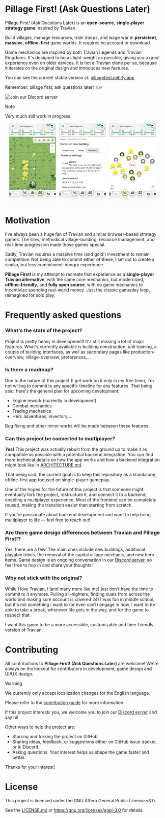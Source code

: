 # Pillage First! (Ask Questions Later)

Pillage First! (Ask Questions Later) is an **open-source**, **single-player** **strategy game** inspired by Travian.

Build villages, manage resources, train troops, and wage war in **persistent**, **massive**, **offline-first** game
worlds. It requires no account or
download.

Game mechanics are inspired by both Travian Legends and Travian Kingdoms. It's designed to be as light-weight as
possible, giving you a
great experience even on older devices. It is not a Travian clone per se, because it iterates on the original design and
introduces new
features.

You can see the current stable version at: [pillagefirst.netlify.app](https://pillagefirst.netlify.app)

Remember: pillage first, ask questions later! ⚔️🔥

![Join our Discord server](https://img.shields.io/discord/1282804642807283842?style=flat&logo=discord&logoColor=white&label=Join%20our%20Discord%20server&labelColor=%235865F2)

> [!NOTE]
> Very much still work in progress.

<p align="center">
  <img src="/.github/assets/mobile-map-view.png" width="30%">
  &nbsp;
  <img src="/.github/assets/mobile-building-construction-list.png" width="30%">
  &nbsp;
  <img src="/.github/assets/mobile-resources-view.png" width="30%">
</p>

# Motivation

I've always been a huge fan of Travian and similar browser-based strategy games. The slow, methodical village-building,
resource management,
and real-time progression made those games special.

Sadly, Travian requires a massive time (and gold!) investment to remain competitive. Not being able to commit either of
these, I set out to
create a similar, but less commitment-hungry experience.

**Pillage First!** is my attempt to recreate that experience as a **single-player Travian alternative**, with the same
core mechanics, but
modernized,
**offline-friendly**, and **fully open source**, with no game mechanics to incentivize spending real-world money. Just
the classic gameplay
loop,
reimagined for solo play.

# Frequently asked questions

### What's the state of the project?

Project is pretty heavy in development! It's still missing a lot of major features. What's currently available is building construction, unit training, a couple of building interfaces, as well as secondary pages like production-overview, village-overview, preferences,...

### Is there a roadmap?

Due to the nature of this project (I get work on it only in my free time), I'm not willing to commit to any specific timeline for any features. That being said, here's the general plan for upcoming development:

- Engine rework (currently in development)
- Combat mechanics
- Trading mechanics
- Hero adventures, inventory,...

Bug fixing and other minor works will be made between these features.

### Can this project be converted to multiplayer?

**Yes!** This project was actually rebuilt from the ground up to make it as compatible as possible with a potential
backend integration.
You can find more technical details on how the app works and how a backend integration might look like
in [ARCHITECTURE.md](/docs/ARCHITECTURE.md).

That being said, the current goal is to keep this repository as a standalone, offline-first app focused on single-player
gameplay.

One of the hopes for the future of this project is that someone might eventually fork the project, restructure it, and
connect it to a
backend, enabling a multiplayer experience. Most of the frontend can be completely reused, making the transition easier
than starting from
scratch.

If you’re passionate about backend development and want to help bring multiplayer to life — feel free to reach out!

### Are there game design differences between Travian and Pillage First!?

Yes, there are a few! The main ones include new buildings, additional playable tribes, the removal of the capital
village mechanic, and new hero items. Game design is an ongoing conversation in
our [Discord server](https://discord.gg/Ep7NKVXUZA), so feel free to hop in and share your thoughts!

### Why not stick with the original?

While I love Travian, I (and many more like me) just don't have the time to commit to it
anymore. Pulling all-nighters, finding duals from across the world and making sure account is covered 24/7 was fun in
middle school, but it's not something I want to (or even can?) engage in now. I want to be able to take a break,
whenever life gets in the way, and for the game to respect that.

I want this game to be a more accessible, customizable and time-friendly version of Travian.

# Contributing

All contributions to **Pillage First! (Ask Questions Later)** are welcome! We're always on the lookout for contributors
in development, game
design and UI/UX design.

> [!WARNING]
> We currently only accept localization changes for the English language.

Please refer to the [contribution guide](./CONTRIBUTING.md) for more information.

If this project interests you, we welcome you to join our [Discord server](https://discord.gg/Ep7NKVXUZA) and say hi!

Other ways to help the project are:

- Starring and forking the project on GitHub.
- Sharing ideas, feedback, or suggestions either on GitHub issue tracker, or in Discord.
- Asking questions. Your interest helps us shape the game faster and better.

Thanks for your interest!

# License

This project is licensed under the GNU Affero General Public License v3.0.

See the [LICENSE.md](/LICENSE.md) or https://gnu.org/licenses/agpl-3.0 for details.
